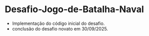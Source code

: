 # Desafio-Jogo-de-Batalha-Naval
- Implementação do código inicial do desafio.
- conclusão do desafio novato em 30/09/2025.